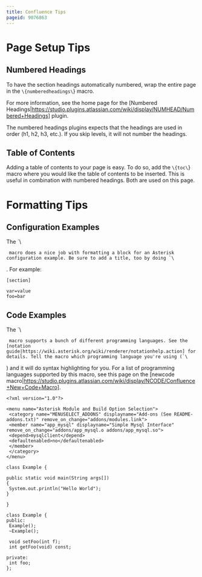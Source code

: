 ```yaml
---
title: Confluence Tips
pageid: 9076863
---
```






# Page Setup Tips

## Numbered Headings

To have the section headings automatically numbered, wrap the entire page in the `\{numberedheadings\`} macro.

For more information, see the home page for the [Numbered Headings|https://studio.plugins.atlassian.com/wiki/display/NUMHEAD/Numbered+Headings] plugin.

The numbered headings plugins expects that the headings are used in order (h1, h2, h3, etc.). If you skip levels, it will not number the headings.

## Table of Contents

Adding a table of contents to your page is easy. To do so, add the `\{toc\`} macro where you would like the table of contents to be inserted. This is useful in combination with numbered headings. Both are used on this page.

# Formatting Tips

## Configuration Examples

The `\
```
 macro does a nice job with formatting a block for an Asterisk configuration example. Be sure to add a title, too by doing `\
```
. For example:

```
[section]

var=value
foo=bar

```

## Code Examples

The `\
```
 macro supports a bunch of different programming languages. See the [notation guide|https://wiki.asterisk.org/wiki/renderer/notationhelp.action] for details. Tell the macro which programming language you're using (`\
```
) and it will do syntax highlighting for you. For a list of programming languages supported by this macro, see this page on the [newcode macro|https://studio.plugins.atlassian.com/wiki/display/NCODE/Confluence+New+Code+Macro].

```
<?xml version="1.0"?>

<menu name="Asterisk Module and Build Option Selection">
 <category name="MENUSELECT_ADDONS" displayname="Add-ons (See README-addons.txt)" remove_on_change="addons/modules.link">
 <member name="app_mysql" displayname="Simple Mysql Interface" remove_on_change="addons/app_mysql.o addons/app_mysql.so">
 <depend>mysqlclient</depend>
 <defaultenabled>no</defaultenabled>
 </member>
 </category>
</menu>

```
```
class Example {

public static void main(String args[])
{
 System.out.println("Hello World");
}

}

```
```
class Example {
public:
 Example();
 ~Example();

 void setFoo(int f);
 int getFoo(void) const;

private:
 int foo;
};

```

